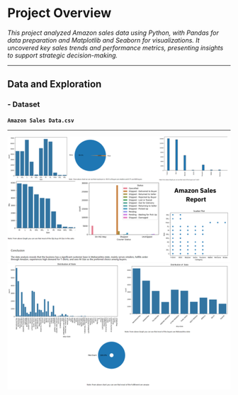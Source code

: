 # Project Overview

*This project analyzed Amazon sales data using Python, with Pandas for data preparation and Matplotlib and Seaborn for visualizations. It uncovered key sales trends and performance metrics, presenting insights to support strategic decision-making.*

-------------------------------------------------------------------------------------------------------------------------------------------------
## Data and Exploration

### - Dataset <br />

 **`Amazon Sales Data.csv`** 

-------------------------------------------------------------------------------------------------------------------------------------------------


![](report1.png)
![](report2.png)
